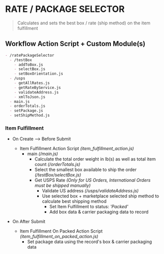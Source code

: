# RATE / PACKAGE SELECTOR
> Calculates and sets the best box / rate (ship method) on the item fulfillment

## Workflow Action Script + Custom Module(s)
```markdown
- /ratePackageSelector
  - /testBox
    - addToBox.js
    - selectBox.js
    - setBoxOrientation.js
  - /usps
    - getAllRates.js
    - getRateByService.js
    - validateAddress.js
    - xmlToJson.js
  - main.js
  - orderTotals.js
  - setPackage.js
  - setShipMethod.js
```

### Item Fulfillment
  * On Create --> Before Submit 
    - Item Fulfillment Action Script <i>(item_fulfillment_action.js)</i>
      - main <i>(/main.js)</i>
        - Calculate the total order weight in lb(s) as well as total item count <i>(/orderTotals.js)</i>
        - Select the smallest box available to ship the order <i>(/testBox/selectBox.js)</i>
        - Get USPS Rate <i>(Only for US Orders, International Orders must be shipped manually)</i>
          - Validate US address <i>(/usps/validateAddress.js)</i>
          - Use selected box + marketplace selected ship method to calculate best shipping method
            - Set Item Fulfillment to status: <i>'Packed'</i>
            - Add box data & carrier packaging data to record

  * On After Submit
    - Item Fulfillment On Packed Action Script <i>(item_fulfillment_on_packed_action.js)</i>
      - Set package data using the record's box & carrier packaging data
